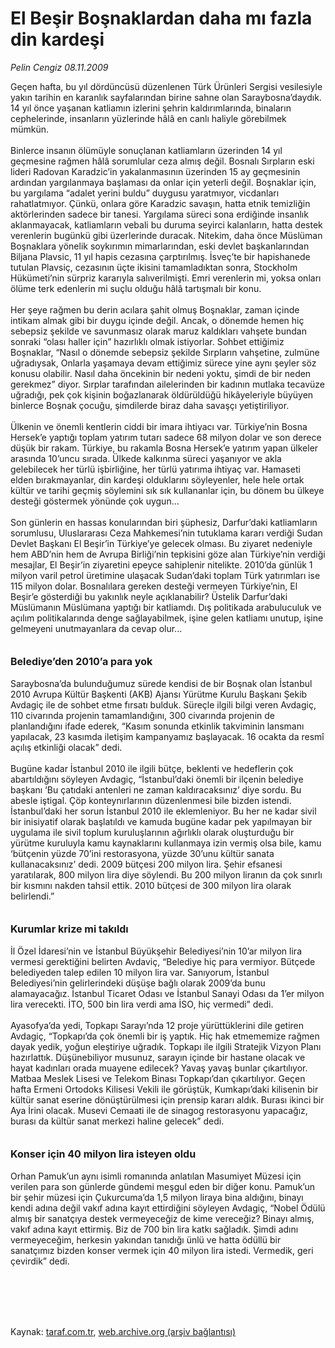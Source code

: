 # El Beşir Boşnaklardan daha mı fazla din kardeşi

*Pelin Cengiz 08.11.2009*

<div class="taraf_structure_2col_1zq">
<div class="margen_n">



 <p>Geçen hafta, bu yıl dördüncüsü düzenlenen Türk Ürünleri Sergisi vesilesiyle yakın tarihin en karanlık sayfalarından birine sahne olan Saraybosna’daydık. 14 yıl önce yaşanan katliamın izlerini şehrin kaldırımlarında, binaların cephelerinde, insanların yüzlerinde hâlâ en canlı haliyle görebilmek mümkün. <br/><br/>Binlerce insanın ölümüyle sonuçlanan katliamların üzerinden 14 yıl geçmesine rağmen hâlâ sorumlular ceza almış değil. Bosnalı Sırpların eski lideri Radovan Karadzic’in yakalanmasının üzerinden 15 ay geçmesinin ardından yargılanmaya başlaması da onlar için yeterli değil. Boşnaklar için, bu yargılama “adalet yerini buldu” duygusu yaratmıyor, vicdanları rahatlatmıyor. Çünkü, onlara göre Karadzic savaşın, hatta etnik temizliğin aktörlerinden sadece bir tanesi. Yargılama süreci sona erdiğinde insanlık aklanmayacak, katliamların vebali bu duruma seyirci kalanların, hatta destek verenlerin bugünkü gibi üzerlerinde duracak. Nitekim, daha önce Müslüman Boşnaklara yönelik soykırımın mimarlarından, eski devlet başkanlarından Biljana Plavsic, 11 yıl hapis cezasına çarptırılmış. İsveç’te bir hapishanede tutulan Plavsiç, cezasının üçte ikisini tamamladıktan sonra, Stockholm Hükümeti’nin sürpriz kararıyla salıverilmişti. Emri verenlerin mi, yoksa onları ölüme terk edenlerin mi suçlu olduğu hâlâ tartışmalı bir konu. <br/><br/>Her şeye rağmen bu derin acılara şahit olmuş Boşnaklar, zaman içinde intikam almak gibi bir duygu içinde değil. Ancak, o dönemde hemen hiç sebepsiz şekilde ve savunmasız olarak maruz kaldıkları vahşete bundan sonraki “olası haller için” hazırlıklı olmak istiyorlar. Sohbet ettiğimiz Boşnaklar, “Nasıl o dönemde sebepsiz şekilde Sırpların vahşetine, zulmüne uğradıysak, Onlarla yaşamaya devam ettiğimiz sürece yine aynı şeyler söz konusu olabilir. Nasıl daha öncekinin bir nedeni yoktu, şimdi de bir neden gerekmez” diyor. Sırplar tarafından ailelerinden bir kadının mutlaka tecavüze uğradığı, pek çok kişinin boğazlanarak öldürüldüğü hikâyeleriyle büyüyen binlerce Boşnak çocuğu, şimdilerde biraz daha savaşçı yetiştiriliyor. <br/><br/>Ülkenin ve önemli kentlerin ciddi bir imara ihtiyacı var. Türkiye’nin Bosna Hersek’e yaptığı toplam yatırım tutarı sadece 68 milyon dolar ve son derece düşük bir rakam. Türkiye, bu rakamla Bosna Hersek’e yatırım yapan ülkeler arasında 10’uncu sırada. Ülkede kalkınma süreci yaşanıyor ve akla gelebilecek her türlü işbirliğine, her türlü yatırıma ihtiyaç var. Hamaseti elden bırakmayanlar, din kardeşi olduklarını söyleyenler, hele hele ortak kültür ve tarihi geçmiş söylemini sık sık kullananlar için, bu dönem bu ülkeye desteği göstermek yönünde çok uygun... <br/><br/>Son günlerin en hassas konularından biri şüphesiz, Darfur’daki katliamların sorumlusu, Uluslararası Ceza Mahkemesi’nin tutuklama kararı verdiği Sudan Devlet Başkanı El Beşir’in Türkiye’ye gelecek olması. Bu ziyaret nedeniyle hem ABD’nin hem de Avrupa Birliği’nin tepkisini göze alan Türkiye’nin verdiği mesajlar, El Beşir’in ziyaretini epeyce sahiplenir nitelikte. 2010’da günlük 1 milyon varil petrol üretimine ulaşacak Sudan’daki toplam Türk yatırımları ise 115 milyon dolar. Bosnalılara gereken desteği vermeyen Türkiye’nin, El Beşir’e gösterdiği bu yakınlık neyle açıklanabilir? Üstelik Darfur’daki Müslümanın Müslümana yaptığı bir katliamdı. Dış politikada arabuluculuk ve açılım politikalarında denge sağlayabilmek, işine gelen katliamı unutup, işine gelmeyeni unutmayanlara da cevap olur...   <b><br/><br/><br/><font size="3">Belediye’den 2010’a para yok</font></b><font size="3"> <br/></font><br/>Saraybosna’da bulunduğumuz sürede kendisi de bir Boşnak olan İstanbul 2010 Avrupa Kültür Başkenti (AKB) Ajansı Yürütme Kurulu Başkanı Şekib Avdagiç ile de sohbet etme fırsatı bulduk. Süreçle ilgili bilgi veren Avdagiç, 110 civarında projenin tamamlandığını, 300 civarında projenin de planlandığını ifade ederek, “Kasım sonunda etkinlik takviminin lansmanı yapılacak, 23 kasımda iletişim kampanyamız başlayacak. 16 ocakta da resmî açılış etkinliği olacak” dedi. <br/><br/>Bugüne kadar İstanbul 2010 ile ilgili bütçe, beklenti ve hedeflerin çok abartıldığını söyleyen Avdagiç, “İstanbul’daki önemli bir ilçenin belediye başkanı ‘Bu çatıdaki antenleri ne zaman kaldıracaksınız’ diye sordu. Bu abesle iştigal. Çöp konteynırlarının düzenlenmesi bile bizden istendi. İstanbul’daki her sorun İstanbul 2010 ile eklemleniyor. Bu her ne kadar sivil bir inisiyatif olarak başlatıldı ve kamuda bugüne kadar pek yapılmayan bir uygulama ile sivil toplum kuruluşlarının ağırlıklı olarak oluşturduğu bir yürütme kuruluyla kamu kaynaklarını kullanmaya izin vermiş olsa bile, kamu ‘bütçenin yüzde 70’ini restorasyona, yüzde 30’unu kültür sanata kullanacaksınız’ dedi. 2009 bütçesi 200 milyon lira. Şehir efsanesi yaratılarak, 800 milyon lira diye söylendi. Bu 200 milyon liranın da çok sınırlı bir kısmını nakden tahsil ettik. 2010 bütçesi de 300 milyon lira olarak belirlendi.”   <b><br/><br/><br/><font size="3">Kurumlar krize mi takıldı</font></b><font size="3"> <br/></font><br/>İl Özel İdaresi’nin ve İstanbul Büyükşehir Belediyesi’nin 10’ar milyon lira vermesi gerektiğini belirten Avdaviç, “Belediye hiç para vermiyor. Bütçede belediyeden talep edilen 10 milyon lira var. Sanıyorum, İstanbul Belediyesi’nin gelirlerindeki düşüşe bağlı olarak 2009’da bunu alamayacağız. İstanbul Ticaret Odası ve İstanbul Sanayi Odası da 1’er milyon lira verecekti. İTO, 500 bin lira verdi ama İSO, hiç vermedi” dedi. <br/><br/>Ayasofya’da yedi, Topkapı Sarayı’nda 12 proje yürüttüklerini dile getiren Avdagiç, “Topkapı’da çok önemli bir iş yaptık. Hiç hak etmememize rağmen dayak yedik, yoğun eleştiriye uğradık. Topkapı ile ilgili Stratejik Vizyon Planı hazırlattık. Düşünebiliyor musunuz, sarayın içinde bir hastane olacak ve hayat kadınları orada muayene edilecek? Yavaş yavaş bunlar çıkartılıyor. Matbaa Meslek Lisesi ve Telekom Binası Topkapı’dan çıkartılıyor. Geçen hafta Ermeni Ortodoks Kilisesi Vekili ile görüştük, Kumkapı’daki kilisenin bir kültür sanat eserine dönüştürülmesi için prensip kararı aldık. Burası ikinci bir Aya İrini olacak. Musevi Cemaati ile de sinagog restorasyonu yapacağız, burası da kültür sanat merkezi haline gelecek” dedi.   <b><br/><br/><br/><font size="3">Konser için 40 milyon lira isteyen oldu</font></b><font size="3"> <br/></font><br/>Orhan Pamuk’un aynı isimli romanında anlatılan Masumiyet Müzesi için verilen para son günlerde gündemi meşgul eden bir diğer konu. Pamuk’un bir şehir müzesi için Çukurcuma’da 1,5 milyon liraya bina aldığını, binayı kendi adına değil vakıf adına kayıt ettirdiğini söyleyen Avdagiç, “Nobel Ödülü almış bir sanatçıya destek vermeyeceğiz de kime vereceğiz? Binayı almış, vakıf adına kayıt ettirmiş. Biz de 700 bin lira katkı sağladık. Şimdi adını vermeyeceğim, herkesin yakından tanıdığı ünlü ve hatta ödüllü bir sanatçımız bizden konser vermek için 40 milyon lira istedi. Vermedik, geri çevirdik” dedi.</p>
<br/>
<br/>
<br/>



<br/>


<div id="taraf_not">
</div>

</div>


</div>

Kaynak: [taraf.com.tr](http://taraf.com.tr:80/makale/8377.htm), [web.archive.org (arşiv bağlantısı)](http://web.archive.org/web/20100305101345/http://taraf.com.tr:80/makale/8377.htm)
